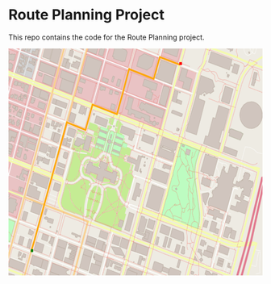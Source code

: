 # Route Planning Project

This repo contains the code for the Route Planning project.

<img src="map.png" width="600" height="450" />





